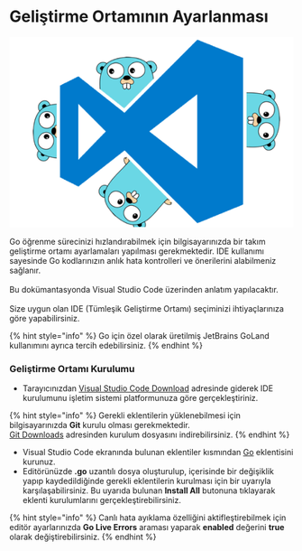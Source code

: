 # Geliştirme Ortamının Ayarlanması

![](<../.gitbook/assets/image 1.png>)

Go öğrenme sürecinizi hızlandırabilmek için bilgisayarınızda bir takım geliştirme ortamı ayarlamaları yapılması gerekmektedir. IDE kullanımı sayesinde Go kodlarınızın anlık hata kontrolleri ve önerilerini alabilmeniz sağlanır.\
\
Bu dokümantasyonda Visual Studio Code üzerinden anlatım yapılacaktır.\
\
Size uygun olan IDE (Tümleşik Geliştirme Ortamı) seçiminizi ihtiyaçlarınıza göre yapabilirsiniz.

{% hint style="info" %}
Go için özel olarak üretilmiş JetBrains GoLand kullanımını ayrıca tercih edebilirsiniz.
{% endhint %}

### Geliştirme Ortamı Kurulumu

* Tarayıcınızdan [Visual Studio Code Download](https://code.visualstudio.com/download) adresinde giderek IDE kurulumunu işletim sistemi platformunuza göre gerçekleştiriniz.

{% hint style="info" %}
Gerekli eklentilerin yüklenebilmesi için bilgisayarınızda **Git** kurulu olması gerekmektedir.\
[Git Downloads](https://git-scm.com/downloads) adresinden kurulum dosyasını indirebilirsiniz.
{% endhint %}

* Visual Studio Code ekranında bulunan eklentiler kısmından [Go](https://marketplace.visualstudio.com/items?itemName=golang.Go) eklentisini kurunuz.&#x20;
* Editörünüzde **.go** uzantılı dosya oluşturulup, içerisinde bir değişiklik yapıp kaydedildiğinde gerekli eklentilerin kurulması için bir uyarıyla karşılaşabilirsiniz. Bu uyarıda bulunan **Install All** butonuna tıklayarak eklenti kurulumlarını gerçekleştirebilirsiniz.

{% hint style="info" %}
Canlı hata ayıklama özelliğini aktifleştirebilmek için editör ayarlarınızda **Go Live Errors** araması yaparak **enabled** değerini **true** olarak değiştirebilirsiniz.
{% endhint %}
